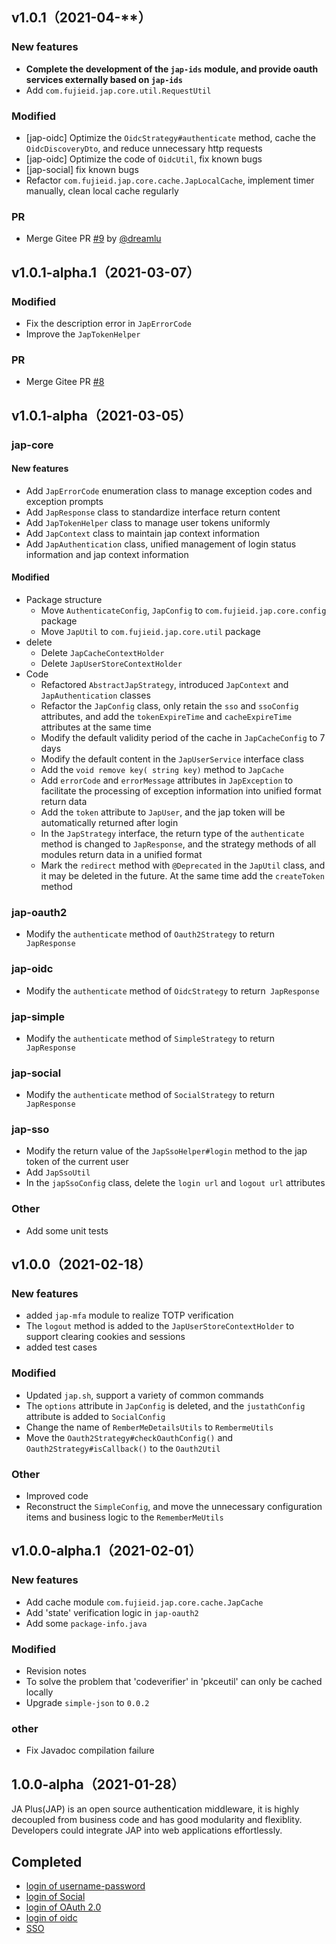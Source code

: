 ## v1.0.1（2021-04-**）

### New features

- **Complete the development of the `jap-ids` module, and provide oauth services externally based on `jap-ids`**
- Add `com.fujieid.jap.core.util.RequestUtil`

### Modified

- [jap-oidc] Optimize the `OidcStrategy#authenticate` method, cache the `OidcDiscoveryDto`, and reduce unnecessary http
  requests
- [jap-oidc] Optimize the code of `OidcUtil`, fix known bugs
- [jap-social] fix known bugs
- Refactor `com.fujieid.jap.core.cache.JapLocalCache`, implement timer manually, clean local cache regularly

### PR

- Merge Gitee PR [#9](https://gitee.com/fujieid/jap/pulls/9) by [@dreamlu](https://gitee.com/dreamlu)

## v1.0.1-alpha.1（2021-03-07）

### Modified

- Fix the description error in `JapErrorCode`
- Improve the `JapTokenHelper`

### PR

- Merge Gitee PR [#8](https://gitee.com/fujieid/jap/pulls/8)

## v1.0.1-alpha（2021-03-05）

### jap-core

#### New features

- Add `JapErrorCode` enumeration class to manage exception codes and exception prompts
- Add `JapResponse` class to standardize interface return content
- Add `JapTokenHelper` class to manage user tokens uniformly
- Add `JapContext` class to maintain jap context information
- Add `JapAuthentication` class, unified management of login status information and jap context information

#### Modified

- Package structure
  - Move `AuthenticateConfig`, `JapConfig` to `com.fujieid.jap.core.config` package
  - Move `JapUtil` to `com.fujieid.jap.core.util` package
- delete
  - Delete `JapCacheContextHolder`
  - Delete `JapUserStoreContextHolder`
- Code
  - Refactored `AbstractJapStrategy`, introduced `JapContext` and `JapAuthentication` classes
  - Refactor the `JapConfig` class, only retain the `sso` and `ssoConfig` attributes, and add the `tokenExpireTime`
    and `cacheExpireTime` attributes at the same time
  - Modify the default validity period of the cache in `JapCacheConfig` to 7 days
  - Modify the default content in the `JapUserService` interface class
  - Add the `void remove key( string key)` method to `JapCache`
  - Add `errorCode` and `errorMessage` attributes in `JapException` to facilitate the processing of exception
    information into unified format return data
  - Add the `token` attribute to `JapUser`, and the jap token will be automatically returned after login
  - In the `JapStrategy` interface, the return type of the `authenticate` method is changed to `JapResponse`, and the
    strategy methods of all modules return data in a unified format
  - Mark the `redirect` method with `@Deprecated` in the `JapUtil` class, and it may be deleted in the future. At the
    same time add the `createToken` method

### jap-oauth2

- Modify the `authenticate` method of `Oauth2Strategy` to return` JapResponse`

### jap-oidc

- Modify the `authenticate` method of `OidcStrategy` to return` JapResponse`

### jap-simple

- Modify the `authenticate` method of `SimpleStrategy` to return` JapResponse`

### jap-social

- Modify the `authenticate` method of `SocialStrategy` to return` JapResponse`

### jap-sso

- Modify the return value of the `JapSsoHelper#login` method to the jap token of the current user
- Add `JapSsoUtil`
- In the `japSsoConfig` class, delete the `login url` and `logout url` attributes

### Other

- Add some unit tests

## v1.0.0（2021-02-18）

### New features

- added `jap-mfa` module to realize TOTP verification
- The `logout` method is added to the `JapUserStoreContextHolder` to support clearing cookies and sessions
- added test cases

### Modified

- Updated `jap.sh`, support a variety of common commands
- The `options` attribute in `JapConfig` is deleted, and the `justathConfig` attribute is added to `SocialConfig`
- Change the name of `RemberMeDetailsUtils` to `RembermeUtils`
- Move the `Oauth2Strategy#checkOauthConfig()` and `Oauth2Strategy#isCallback()` to the `Oauth2Util`

### Other

- Improved code
- Reconstruct the `SimpleConfig`, and move the unnecessary configuration items and business logic to
  the `RememberMeUtils`

## v1.0.0-alpha.1（2021-02-01）

### New features

- Add cache module `com.fujieid.jap.core.cache.JapCache`
- Add 'state' verification logic in `jap-oauth2`
- Add some `package-info.java`

### Modified

- Revision notes
- To solve the problem that 'codeverifier' in 'pkceutil' can only be cached locally
- Upgrade `simple-json` to `0.0.2`

### other

- Fix Javadoc compilation failure

## 1.0.0-alpha（2021-01-28）

JA Plus(JAP) is an open source authentication middleware, it is highly decoupled from business code and has good
modularity and flexiblity. Developers could integrate JAP into web applications effortlessly.

## Completed

- [login of username-password](https://justauth.plus/quickstart/jap-simple.html)
- [login of Social](https://justauth.plus/quickstart/jap-social.html)
- [login of OAuth 2.0](https://justauth.plus/quickstart/jap-oauth2.html)
- [login of oidc](https://justauth.plus/quickstart/jap-oidc.html)
- [SSO](https://justauth.plus/quickstart/jap-sso.html)

